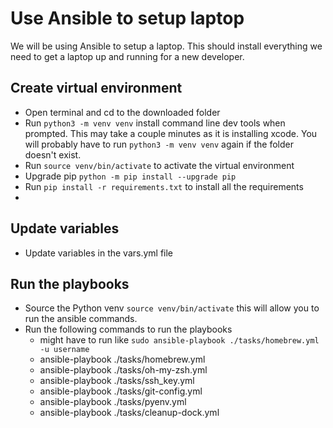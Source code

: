 # Use Ansible to setup laptop

We will be using Ansible to setup a laptop. This should install everything we need to get a laptop up and running for a new developer.


## Create virtual environment
* Open terminal and cd to the downloaded folder
* Run `python3 -m venv venv` install command line dev tools when prompted. This may take a couple minutes as it is installing xcode. You will probably have to run `python3 -m venv venv` again if the folder doesn't exist.
* Run `source venv/bin/activate` to activate the virtual environment
* Upgrade pip `python -m pip install --upgrade pip`
* Run `pip install -r requirements.txt` to install all the requirements
* 
## Update variables
* Update variables in the vars.yml file
## Run the playbooks

* Source the Python venv `source venv/bin/activate` this will allow you to run the ansible commands.
* Run the following commands to run the playbooks
  * might have to run like `sudo ansible-playbook ./tasks/homebrew.yml -u username`
  * ansible-playbook ./tasks/homebrew.yml
  * ansible-playbook ./tasks/oh-my-zsh.yml
  * ansible-playbook ./tasks/ssh_key.yml
  * ansible-playbook ./tasks/git-config.yml
  * ansible-playbook ./tasks/pyenv.yml
  * ansible-playbook ./tasks/cleanup-dock.yml